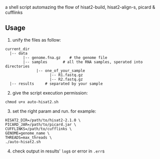 a shell script automazing the flow of hisat2-build, hisat2-align-s, picard & cufflinks

## Usage
1. unify the files as follow:
```
current_dir
  |-- data
        |-- genome.fna.gz    # the genome file
        |-- samples       # all the RNA samples, sperated into directories
              |-- one_of_your_sample
                    |-- R1.fastq.gz
                    |-- R2.fastq.gz
  |-- results     # separated by your sample
```

2. give the script execution permission:
```
chmod u+x auto-hisat2.sh
```

3. set the right param and run. for example:
```
HISAT2_DIR=/path/to/hisat2-2.1.0 \
PICARD_JAR=/path/to/picard.jar \
CUFFLINKS=/path/to/cufflinks \
GENOME=genome_name \
THREADS=max_threads \
./auto-hisat2.sh
```

4. check output in results' `log`s or error in `.err`s
